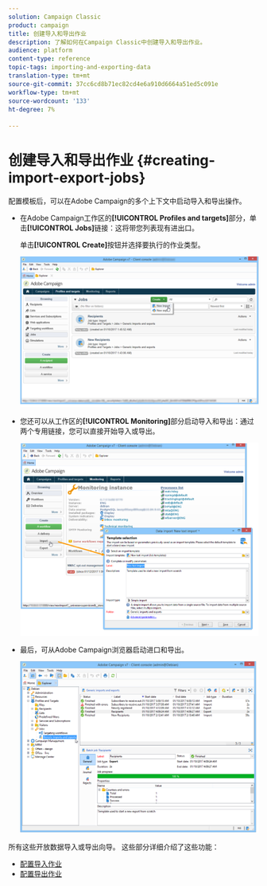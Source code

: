 ```yaml
---
solution: Campaign Classic
product: campaign
title: 创建导入和导出作业
description: 了解如何在Campaign Classic中创建导入和导出作业。
audience: platform
content-type: reference
topic-tags: importing-and-exporting-data
translation-type: tm+mt
source-git-commit: 37cc6cd8b71ec82cd4e6a910d6664a51ed5c091e
workflow-type: tm+mt
source-wordcount: '133'
ht-degree: 7%

---
```



# 创建导入和导出作业 {#creating-import-export-jobs}

配置模板后，可以在Adobe Campaign的多个上下文中启动导入和导出操作。

* 在Adobe Campaign工作区的&#x200B;**[!UICONTROL Profiles and targets]**&#x200B;部分，单击&#x200B;**[!UICONTROL Jobs]**&#x200B;链接：这将带您列表现有进出口。

   单击&#x200B;**[!UICONTROL Create]**&#x200B;按钮并选择要执行的作业类型。

   ![](assets/s_ncs_user_import_from_home.png)

* 您还可以从工作区的&#x200B;**[!UICONTROL Monitoring]**&#x200B;部分启动导入和导出：通过两个专用链接，您可以直接开始导入或导出。

   ![](assets/s_ncs_user_import_from_production.png)

* 最后，可从Adobe Campaign浏览器启动进口和导出。

   ![](assets/s_ncs_user_export_wizard_launch_from_menu.png)


所有这些开放数据导入或导出向导。 这些部分详细介绍了这些功能：

* [配置导入作业](../../platform/using/executing-import-jobs.md)
* [配置导出作业](../../platform/using/executing-export-jobs.md)
